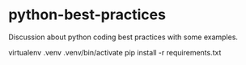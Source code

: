 python-best-practices
=====================

Discussion about python coding best practices with some examples.

virtualenv .venv
.venv/bin/activate
pip install -r requirements.txt
